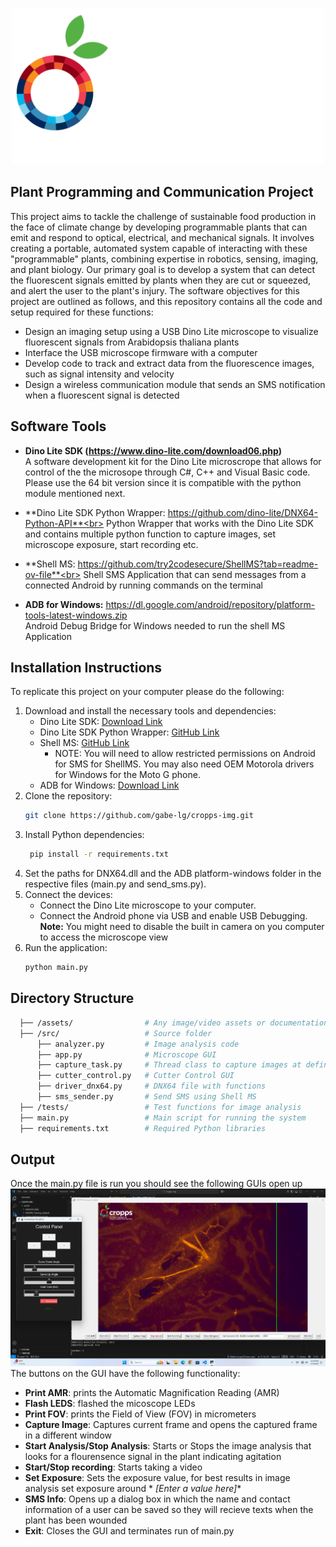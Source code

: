 <a id="readme-top"></a>

<!-- PROJECT LOGO -->
<div align="center">
  <a>
    <img src="assets/cropps_watermark.png" alt="Logo" width="500" height="250">
  </a>
</div>


<!-- ABOUT THE PROJECT -->

## Plant Programming and Communication Project

This project aims to tackle the challenge of sustainable food production in the face of climate change by developing
programmable plants that can emit and respond to optical, electrical, and mechanical signals. It involves creating a
portable, automated system capable of interacting with these "programmable" plants, combining expertise in robotics,
sensing, imaging, and plant biology. Our primary goal is to develop a system that can detect the fluorescent signals
emitted by plants when they are cut or squeezed, and alert the user to the plant's injury. The software objectives for
this project are outlined as follows, and this repository contains all the code and setup required for these functions:

- Design an imaging setup using a USB Dino Lite microscope to visualize fluorescent signals from Arabidopsis thaliana
  plants
- Interface the USB microscope firmware with a computer
- Develop code to track and extract data from the fluorescence images, such as signal intensity and velocity
- Design a wireless communication module that sends an SMS notification when a fluorescent signal is detected

<!-- SOFTWARE TOOLS INFO -->

## Software Tools

- **Dino Lite SDK (https://www.dino-lite.com/download06.php)** <br>
  A software development kit for the Dino Lite microscrope that allows for control of the the microsope through C#, C++
  and Visual Basic code. Please use the 64 bit version since it is compatible with the
  python module mentioned next.

- **Dino Lite SDK Python Wrapper: https://github.com/dino-lite/DNX64-Python-API**<br>
  Python Wrapper that works with the Dino Lite SDK and contains multiple python function to capture images, set
  microscope exposure, start recording etc.
- **Shell MS: https://github.com/try2codesecure/ShellMS?tab=readme-ov-file**<br>
  Shell SMS Application that can send messages from a connected Android by running commands on the terminal
- **ADB for Windows:** https://dl.google.com/android/repository/platform-tools-latest-windows.zip<br>
  Android Debug Bridge for Windows needed to run the shell MS Application

<!-- GETTING STARTED -->

## Installation Instructions

To replicate this project on your computer please do the following:

1. Download and install the necessary tools and dependencies:
    - Dino Lite SDK: [Download Link](https://www.dino-lite.com/download06.php)
    - Dino Lite SDK Python Wrapper: [GitHub Link](https://github.com/dino-lite/DNX64-Python-API)
    - Shell MS: [GitHub Link](https://github.com/try2codesecure/ShellMS)
      - NOTE: You will need to allow restricted permissions on Android for SMS for ShellMS. You may also need OEM Motorola drivers for Windows for the Moto G phone.
    - ADB for Windows: [Download Link](https://dl.google.com/android/repository/platform-tools-latest-windows.zip)
2. Clone the repository:
   ```bash
   git clone https://github.com/gabe-lg/cropps-img.git
4. Install Python dependencies:
   ```bash
    pip install -r requirements.txt 
5. Set the paths for DNX64.dll and the ADB platform-windows folder in the respective files (main.py and send_sms.py).
6. Connect the devices:
    - Connect the Dino Lite microscope to your computer.
    - Connect the Android phone via USB and enable USB Debugging. **Note:** You might need to disable the built in
      camera on you computer to access the microscope view
7. Run the application:
   ```bash
   python main.py

<!-- DIRECTORY STRUCTURE -->

## Directory Structure

```bash
  ├── /assets/                # Any image/video assets or documentation
  ├── /src/                   # Source folder
      ├── analyzer.py         # Image analysis code 
      ├── app.py              # Microscope GUI
      ├── capture_task.py     # Thread class to capture images at defined interval
      ├── cutter_control.py   # Cutter Control GUI
      ├── driver_dnx64.py     # DNX64 file with functions
      ├── sms_sender.py       # Send SMS using Shell MS
  ├── /tests/                 # Test functions for image analysis
  ├── main.py                 # Main script for running the system
  ├── requirements.txt        # Required Python libraries
```

<!-- OUTPUT OF MAIN.PY -->

## Output

Once the main.py file is run you should see the following GUIs open up<br>
<img src="/assets/demo.jpg" alt="demo"> <br>
The buttons on the GUI have the following functionality:

- **Print AMR**: prints the Automatic Magnification Reading (AMR)
- **Flash LEDS**: flashed the micoscope LEDs
- **Print FOV**: prints the Field of View (FOV) in micrometers
- **Capture Image**: Captures current frame and opens the captured frame in a different window
- **Start Analysis/Stop Analysis**: Starts or Stops the image analysis that looks for a flourensence signal in the plant
  indicating agitation
- **Start/Stop recording**: Starts taking a video
- **Set Exposure**: Sets the exposure value, for best results in image analysis set exposure around *
  *[Enter a value here]**
- **SMS Info**: Opens up a dialog box in which the name and contact information of a user can be saved so they will
  recieve texts when the plant has been wounded
- **Exit**: Closes the GUI and terminates run of main.py


